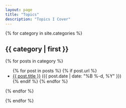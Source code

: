 ```yaml
---
layout: page
title: "Topics"
description: "Topics I Cover"
---
```


{% for category in site.categories %}
<div class="post-preview">
	<a name="{{ category | first }}">
        <h2 class="post-title">
			{{ category | first }}
        </h2>
	</a>
	{% for posts in category %}
	<ul>
      {% for post in posts %}
	  	{% if post.url %}
			<li class="post-meta"><a href="{{ post.url }}">{{ post.title }}</a> ({{ post.date | date: "%B %-d, %Y" }})</li>
		{% endif %}
      {% endfor %}
	</ul>
    {% endfor %}
</div>
	  
{% endfor %}
